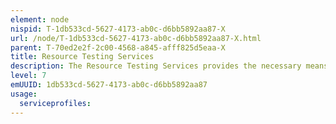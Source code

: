 ```yaml
---
element: node
nispid: T-1db533cd-5627-4173-ab0c-d6bb5892aa87-X
url: /node/T-1db533cd-5627-4173-ab0c-d6bb5892aa87-X.html
parent: T-70ed2e2f-2c00-4568-a845-afff825d5eaa-X
title: Resource Testing Services
description: The Resource Testing Services provides the necessary means to implement and enforce SMC resource testing policies at the communications level. Resource Testing Services will test specific resources to ensure they are operating within normal parameters. The objective is to verify whether the resources are working correctly and meet the appropriate performance levels.
level: 7
emUUID: 1db533cd-5627-4173-ab0c-d6bb5892aa87
usage:
  serviceprofiles:
---
```

